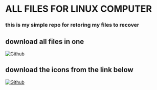 # ALL FILES FOR LINUX COMPUTER
### this is my simple repo for retoring my files to recover 

## download all files in one 
[![Github](https://img.shields.io/badge/all-Download-yallow?style=for-the-badge&logo=Download)]()

## download the icons from the link below
[![Github](https://img.shields.io/badge/icon-Download-blue?style=for-the-badge&logo=Download)](https://www.mediafire.com/file/lefmdyrnp5sihfa/icons.zip/file)

